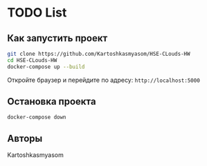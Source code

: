 # TODO List

## Как запустить проект
   ```bash
   git clone https://github.com/Kartoshkasmyasom/HSE-CLouds-HW
   cd HSE-CLouds-HW
   docker-compose up --build
```

Откройте браузер и перейдите по адресу:
```http://localhost:5000```

## Остановка проекта
```docker-compose down```

## Авторы
Kartoshkasmyasom
